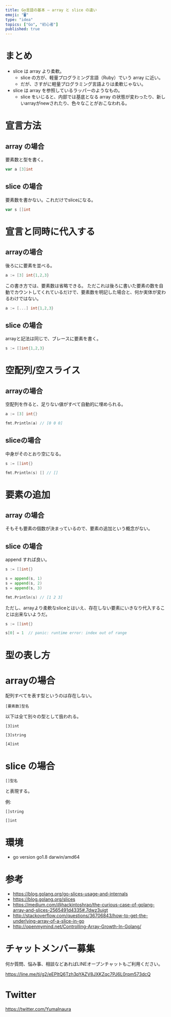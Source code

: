 ```yaml
---
title: Go言語の基本 — array と slice の違い
emoji: "🖥"
type: "idea"
topics: ["Go", "初心者"]
published: true
---
```


# まとめ

- slice は array より柔軟。
  - slice の方が、軽量プログラミング言語（Ruby）でいう array に近い。
  - だが、さすがに軽量プログラミング言語よりは柔軟じゃない。
- slice は array を参照しているラッパーのようなもの。
  - slice をいじると、内部では基底となる array の状態が変わったり、新しいarrayがnewされたり、色々なことがおこなわれる。

# 宣言方法

## array の場合

要素数と型を書く。

```go
var a [3]int
```


## slice の場合

要素数を書かない。これだけでsliceになる。

```go
var s []int
```


# 宣言と同時に代入する

## arrayの場合


後ろにに要素を並べる。

```go
a := [3] int{1,2,3}
```

この書き方では、要素数は省略できる。
ただこれは後ろに書いた要素の数を自動でカウントしてくれているだけで、要素数を明記した場合と、何か実体が変わるわけではない。

```go
a := [...] int{1,2,3}
```

## slice の場合

arrayと記法は同じで、ブレースに要素を書く。

```go
s := []int{1,2,3}
```
# 空配列/空スライス

## arrayの場合

空配列を作ると、足りない値がすべて自動的に埋められる。

```go
a := [3] int{}

fmt.Println(a) // [0 0 0]
```

## sliceの場合 

中身がそのとおり空になる。

```go
s := []int{}

fmt.Println(s) [] // []
```

# 要素の追加

## array の場合

そもそも要素の個数が決まっているので、要素の追加という概念がない。

## slice の場合

append すれば良い。

```go
s := []int{}

s = append(s, 1)
s = append(s, 2)
s = append(s, 3)

fmt.Println(s) // [1 2 3]
```

ただし、arrayより柔軟なsliceとはいえ、存在しない要素にいきなり代入することは出来ないようだ。

```go
s := []int{}

s[0] = 1  // panic: runtime error: index out of range
```

# 型の表し方

# arrayの場合

配列すべてを表す型というのは存在しない。

```
[要素数]型名
```

以下は全て別々の型として扱われる。

```
[3]int
```

```
[3]string
```

```
[4]int
```


# slice の場合

```
[]型名
```

と表現する。

例:

```
[]string
```

```
[]int
```
 
# 環境

- go version go1.8 darwin/amd64

# 参考

- https://blog.golang.org/go-slices-usage-and-internals
- https://blog.golang.org/slices
- https://medium.com/@hackintoshrao/the-curious-case-of-golang-array-and-slices-2565491d4335#.7dwz3ujgt
- http://stackoverflow.com/questions/36706843/how-to-get-the-underlying-array-of-a-slice-in-go
- http://openmymind.net/Controlling-Array-Growth-In-Golang/








<!-- Update From Qiita API -->

# チャットメンバー募集


何か質問、悩み事、相談などあればLINEオープンチャットもご利用ください。

https://line.me/ti/g2/eEPltQ6Tzh3pYAZV8JXKZqc7PJ6L0rpm573dcQ





# Twitter


https://twitter.com/YumaInaura


<!-- Update From Qiita API -->


